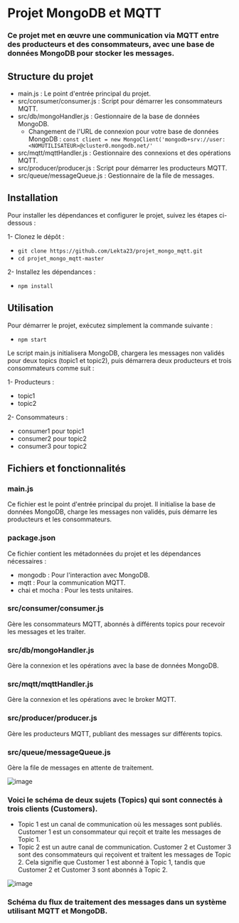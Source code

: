 # Projet MongoDB et MQTT
### Ce projet met en œuvre une communication via MQTT entre des producteurs et des consommateurs, avec une base de données MongoDB pour stocker les messages.

## Structure du projet
- main.js : Le point d'entrée principal du projet.
- src/consumer/consumer.js : Script pour démarrer les consommateurs MQTT.
- src/db/mongoHandler.js : Gestionnaire de la base de données MongoDB.
  * Changement de l'URL de connexion pour votre base de données MongoDB :
  ```const client = new MongoClient('mongodb+srv://user:<NOMUTILISATEUR>@cluster0.mongodb.net/'```
- src/mqtt/mqttHandler.js : Gestionnaire des connexions et des opérations MQTT.
- src/producer/producer.js : Script pour démarrer les producteurs MQTT.
- src/queue/messageQueue.js : Gestionnaire de la file de messages.

## Installation
Pour installer les dépendances et configurer le projet, suivez les étapes ci-dessous :

1- Clonez le dépôt :
* ```git clone https://github.com/Lekta23/projet_mongo_mqtt.git```
* ```cd projet_mongo_mqtt-master```

2- Installez les dépendances :
* ```npm install```

## Utilisation
Pour démarrer le projet, exécutez simplement la commande suivante :
* ```npm start```

Le script main.js initialisera MongoDB, chargera les messages non validés pour deux topics (topic1 et topic2), puis démarrera deux producteurs et trois consommateurs comme suit :

1- Producteurs :
- topic1
- topic2

2- Consommateurs :
- consumer1 pour topic1
- consumer2 pour topic2
- consumer3 pour topic2

## Fichiers et fonctionnalités
### main.js
Ce fichier est le point d'entrée principal du projet. Il initialise la base de données MongoDB, charge les messages non validés, puis démarre les producteurs et les consommateurs.

### package.json
Ce fichier contient les métadonnées du projet et les dépendances nécessaires :

- mongodb : Pour l'interaction avec MongoDB.
- mqtt : Pour la communication MQTT.
- chai et mocha : Pour les tests unitaires.

### src/consumer/consumer.js
Gère les consommateurs MQTT, abonnés à différents topics pour recevoir les messages et les traiter.

### src/db/mongoHandler.js
Gère la connexion et les opérations avec la base de données MongoDB.

### src/mqtt/mqttHandler.js
Gère la connexion et les opérations avec le broker MQTT.

### src/producer/producer.js
Gère les producteurs MQTT, publiant des messages sur différents topics.

### src/queue/messageQueue.js
Gère la file de messages en attente de traitement.

![image](https://github.com/Lekta23/projet_mongo_mqtt/assets/61836866/fbef7445-c7a4-4b02-b38b-dc329ceb8011)
### Voici le schéma de deux sujets (Topics) qui sont connectés à trois clients (Customers).
- Topic 1 est un canal de communication où les messages sont publiés. Customer 1 est un consommateur qui reçoit et traite les messages de Topic 1.
- Topic 2 est un autre canal de communication. Customer 2 et Customer 3 sont des consommateurs qui reçoivent et traitent les messages de Topic 2.
Cela signifie que Customer 1 est abonné à Topic 1, tandis que Customer 2 et Customer 3 sont abonnés à Topic 2.

![image](https://github.com/Lekta23/projet_mongo_mqtt/assets/61836866/57c9542e-a400-482d-be44-ad2e65e74b1e)
### Schéma du flux de traitement des messages dans un système utilisant MQTT et MongoDB.

